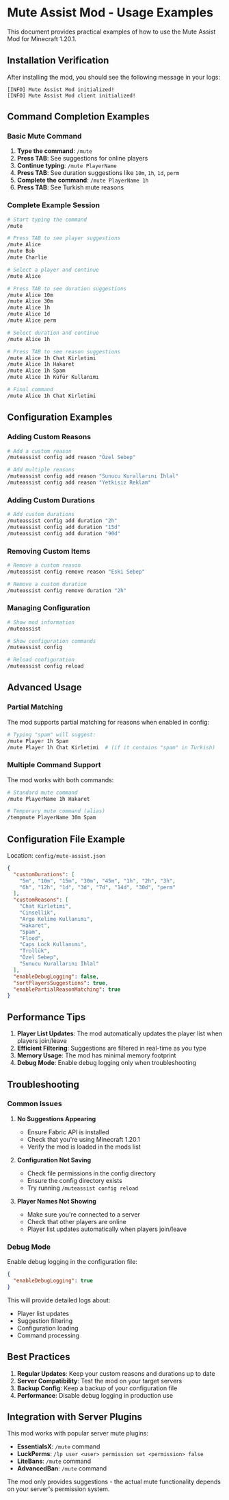 # Mute Assist Mod - Usage Examples

This document provides practical examples of how to use the Mute Assist Mod for Minecraft 1.20.1.

## Installation Verification

After installing the mod, you should see the following message in your logs:
```
[INFO] Mute Assist Mod initialized!
[INFO] Mute Assist Mod client initialized!
```

## Command Completion Examples

### Basic Mute Command

1. **Type the command**: `/mute `
2. **Press TAB**: See suggestions for online players
3. **Continue typing**: `/mute PlayerName `
4. **Press TAB**: See duration suggestions like `10m`, `1h`, `1d`, `perm`
5. **Complete the command**: `/mute PlayerName 1h `
6. **Press TAB**: See Turkish mute reasons

### Complete Example Session

```bash
# Start typing the command
/mute

# Press TAB to see player suggestions
/mute Alice
/mute Bob
/mute Charlie

# Select a player and continue
/mute Alice 

# Press TAB to see duration suggestions
/mute Alice 10m
/mute Alice 30m
/mute Alice 1h
/mute Alice 1d
/mute Alice perm

# Select duration and continue
/mute Alice 1h 

# Press TAB to see reason suggestions
/mute Alice 1h Chat Kirletimi
/mute Alice 1h Hakaret
/mute Alice 1h Spam
/mute Alice 1h Küfür Kullanımı

# Final command
/mute Alice 1h Chat Kirletimi
```

## Configuration Examples

### Adding Custom Reasons

```bash
# Add a custom reason
/muteassist config add reason "Özel Sebep"

# Add multiple reasons
/muteassist config add reason "Sunucu Kurallarını İhlal"
/muteassist config add reason "Yetkisiz Reklam"
```

### Adding Custom Durations

```bash
# Add custom durations
/muteassist config add duration "2h"
/muteassist config add duration "15d"
/muteassist config add duration "90d"
```

### Removing Custom Items

```bash
# Remove a custom reason
/muteassist config remove reason "Eski Sebep"

# Remove a custom duration
/muteassist config remove duration "2h"
```

### Managing Configuration

```bash
# Show mod information
/muteassist

# Show configuration commands
/muteassist config

# Reload configuration
/muteassist config reload
```

## Advanced Usage

### Partial Matching

The mod supports partial matching for reasons when enabled in config:

```bash
# Typing "spam" will suggest:
/mute Player 1h Spam
/mute Player 1h Chat Kirletimi  # (if it contains "spam" in Turkish)
```

### Multiple Command Support

The mod works with both commands:

```bash
# Standard mute command
/mute PlayerName 1h Hakaret

# Temporary mute command (alias)
/tempmute PlayerName 30m Spam
```

## Configuration File Example

Location: `config/mute-assist.json`

```json
{
  "customDurations": [
    "5m", "10m", "15m", "30m", "45m", "1h", "2h", "3h", 
    "6h", "12h", "1d", "3d", "7d", "14d", "30d", "perm"
  ],
  "customReasons": [
    "Chat Kirletimi",
    "Cinsellik",
    "Argo Kelime Kullanımı",
    "Hakaret",
    "Spam",
    "Flood",
    "Caps Lock Kullanımı",
    "Trollük",
    "Özel Sebep",
    "Sunucu Kurallarını İhlal"
  ],
  "enableDebugLogging": false,
  "sortPlayersSuggestions": true,
  "enablePartialReasonMatching": true
}
```

## Performance Tips

1. **Player List Updates**: The mod automatically updates the player list when players join/leave
2. **Efficient Filtering**: Suggestions are filtered in real-time as you type
3. **Memory Usage**: The mod has minimal memory footprint
4. **Debug Mode**: Enable debug logging only when troubleshooting

## Troubleshooting

### Common Issues

1. **No Suggestions Appearing**
   - Ensure Fabric API is installed
   - Check that you're using Minecraft 1.20.1
   - Verify the mod is loaded in the mods list

2. **Configuration Not Saving**
   - Check file permissions in the config directory
   - Ensure the config directory exists
   - Try running `/muteassist config reload`

3. **Player Names Not Showing**
   - Make sure you're connected to a server
   - Check that other players are online
   - Player list updates automatically when players join/leave

### Debug Mode

Enable debug logging in the configuration file:

```json
{
  "enableDebugLogging": true
}
```

This will provide detailed logs about:
- Player list updates
- Suggestion filtering
- Configuration loading
- Command processing

## Best Practices

1. **Regular Updates**: Keep your custom reasons and durations up to date
2. **Server Compatibility**: Test the mod on your target servers
3. **Backup Config**: Keep a backup of your configuration file
4. **Performance**: Disable debug logging in production use

## Integration with Server Plugins

This mod works with popular server mute plugins:

- **EssentialsX**: `/mute` command
- **LuckPerms**: `/lp user <user> permission set <permission> false`
- **LiteBans**: `/mute` command
- **AdvancedBan**: `/mute` command

The mod only provides suggestions - the actual mute functionality depends on your server's permission system.
